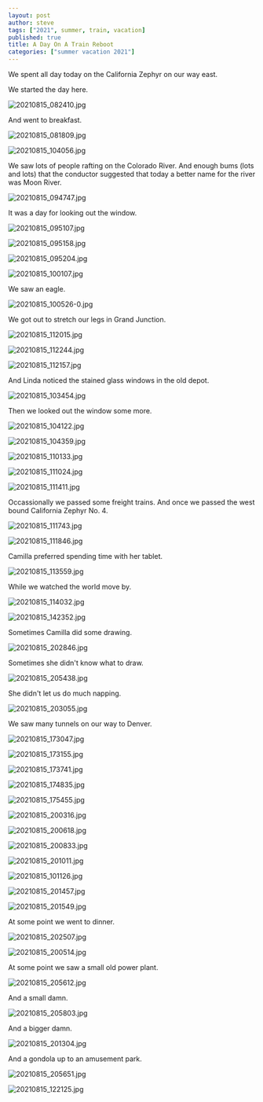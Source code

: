 ```yaml
---
layout: post
author: steve
tags: ["2021", summer, train, vacation]
published: true
title: A Day On A Train Reboot
categories: ["summer vacation 2021"]
---
```

We spent all day today on the California Zephyr on our way east.  

We started the day here.  

![20210815_082410.jpg]({{site.pics_url}}/assets/media/20210815_082410.jpg)

And went to breakfast.  

![20210815_081809.jpg]({{site.pics_url}}/assets/media/20210815_081809.jpg)

![20210815_104056.jpg]({{site.pics_url}}/assets/media/20210815_104056.jpg)

We saw lots of people rafting on the Colorado River. And enough bums (lots and lots) that the conductor suggested that today a better name for the river was Moon River.  

![20210815_094747.jpg]({{site.pics_url}}/assets/media/20210815_094747.jpg)

It was a day for looking out the window.  

![20210815_095107.jpg]({{site.pics_url}}/assets/media/20210815_095107.jpg)

![20210815_095158.jpg]({{site.pics_url}}/assets/media/20210815_095158.jpg)

![20210815_095204.jpg]({{site.pics_url}}/assets/media/20210815_095204.jpg)

![20210815_100107.jpg]({{site.pics_url}}/assets/media/20210815_100107.jpg)

We saw an eagle.  

![20210815_100526-0.jpg]({{site.pics_url}}/assets/media/20210815_100526-0.jpg)

We got out to stretch our legs in Grand Junction.  

![20210815_112015.jpg]({{site.pics_url}}/assets/media/20210815_112015.jpg)

![20210815_112244.jpg]({{site.pics_url}}/assets/media/20210815_112244.jpg)

![20210815_112157.jpg]({{site.pics_url}}/assets/media/20210815_112157.jpg)

And Linda noticed the stained glass windows in the old depot.  

![20210815_103454.jpg]({{site.pics_url}}/assets/media/20210815_103454.jpg)

Then we looked out the window some more.  

![20210815_104122.jpg]({{site.pics_url}}/assets/media/20210815_104122.jpg)

![20210815_104359.jpg]({{site.pics_url}}/assets/media/20210815_104359.jpg)

![20210815_110133.jpg]({{site.pics_url}}/assets/media/20210815_110133.jpg)

![20210815_111024.jpg]({{site.pics_url}}/assets/media/20210815_111024.jpg)

![20210815_111411.jpg]({{site.pics_url}}/assets/media/20210815_111411.jpg)

Occassionally we passed some freight trains.  And once we passed the west bound California Zephyr No. 4.  

![20210815_111743.jpg]({{site.pics_url}}/assets/media/20210815_111743.jpg)

![20210815_111846.jpg]({{site.pics_url}}/assets/media/20210815_111846.jpg)

Camilla preferred spending time with her tablet.  

![20210815_113559.jpg]({{site.pics_url}}/assets/media/20210815_113559.jpg)

While we watched the world move by.  

![20210815_114032.jpg]({{site.pics_url}}/assets/media/20210815_114032.jpg)

![20210815_142352.jpg]({{site.pics_url}}/assets/media/20210815_142357.jpg)

Sometimes Camilla did some drawing.  

![20210815_202846.jpg]({{site.pics_url}}/assets/media/20210815_202846.jpg)

Sometimes she didn't know what to draw.  

![20210815_205438.jpg]({{site.pics_url}}/assets/media/20210815_205438.jpg)

She didn't let us do much napping.  

![20210815_203055.jpg]({{site.pics_url}}/assets/media/20210815_203055.jpg)

We saw many tunnels on our way to Denver.  

![20210815_173047.jpg]({{site.pics_url}}/assets/media/20210815_173047.jpg)

![20210815_173155.jpg]({{site.pics_url}}/assets/media/20210815_173155.jpg)

![20210815_173741.jpg]({{site.pics_url}}/assets/media/20210815_173741.jpg)

![20210815_174835.jpg]({{site.pics_url}}/assets/media/20210815_174835.jpg)

![20210815_175455.jpg]({{site.pics_url}}/assets/media/20210815_175455.jpg)

![20210815_200316.jpg]({{site.pics_url}}/assets/media/20210815_200316.jpg)

![20210815_200618.jpg]({{site.pics_url}}/assets/media/20210815_200618.jpg)

![20210815_200833.jpg]({{site.pics_url}}/assets/media/20210815_200833.jpg)

![20210815_201011.jpg]({{site.pics_url}}/assets/media/20210815_201011.jpg)

![20210815_101126.jpg]({{site.pics_url}}/assets/media/20210815_201126.jpg)

![20210815_201457.jpg]({{site.pics_url}}/assets/media/20210815_201457.jpg)

![20210815_201549.jpg]({{site.pics_url}}/assets/media/20210815_201549.jpg)

At some point we went to dinner.  

![20210815_202507.jpg]({{site.pics_url}}/assets/media/20210815_202507.jpg)

![20210815_200514.jpg]({{site.pics_url}}/assets/media/20210815_200514.jpg)

At some point we saw a small old power plant.  

![20210815_205612.jpg]({{site.pics_url}}/assets/media/20210815_205612.jpg)

And a small damn.  

![20210815_205803.jpg]({{site.pics_url}}/assets/media/20210815_205803.jpg)

And a bigger damn.  

![20210815_201304.jpg]({{site.pics_url}}/assets/media/20210815_201304.jpg)

And a gondola up to an amusement park.  

![20210815_205651.jpg]({{site.pics_url}}/assets/media/20210815_205651.jpg)

![20210815_122125.jpg]({{site.pics_url}}/assets/media/20210815_122125.jpg)
